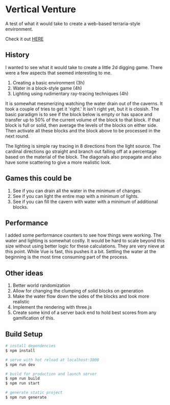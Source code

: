 # Vertical Venture

A test of what it would take to create a web-based terraria-style environment.

Check it out [HERE](https://witty-bay-010181f1e.2.azurestaticapps.net)

## History

I wanted to see what it would take to create a little 2d digging game. There were a few aspects that seemed interesting to me. 
1. Creating a basic environment  (3h)
2. Water in a block-style game (4h)
3. Lighting using rudimentary ray-tracing techniques (4h)

It is somewhat mesmerizing watching the water drain out of the caverns. It took a couple of tries to get it 'right.' It isn't right yet, but it is closish. The basic paradigm is to see if the block below is empty or has space and transfer up to 50% of the current volume of the block to that block. If that block is full or solid, then average the levels of the blocks on either side. Then activate all these blocks and the block above to be processed in the next round.

The lighting is simple ray tracing in 8 directions from the light source. The cardinal directions go straight and branch out falling off at a percentage based on the material of the block. The diagonals also propagate and also have some scattering to give a more realistic look.

## Games this could be
1. See if you can drain all the water in the minimum of changes.
2. See if you can light the entire map with a minimum of lights.
3. See if you can fill the cavern with water with a minimum of additional blocks. 

## Performance
I added some performance counters to see how things were working. The water and lighting is somewhat costly. It would be hard to scale beyond this size without using better logic for these calculations. They are very nieve at this point. While Vue is fast, this pushes it a bit. Settling the water at the beginning is the most time consuming part of the process.

## Other ideas
1. Better world randomization
2. Allow for changing the clumping of solid blocks on generation
3. Make the water flow down the sides of the blocks and look more realistic
4. Implement the rendering with three.js
5. Create some kind of a server back end to hold best scores from any gamification of this.

## Build Setup

```bash
# install dependencies
$ npm install

# serve with hot reload at localhost:3000
$ npm run dev

# build for production and launch server
$ npm run build
$ npm run start

# generate static project
$ npm run generate
```
